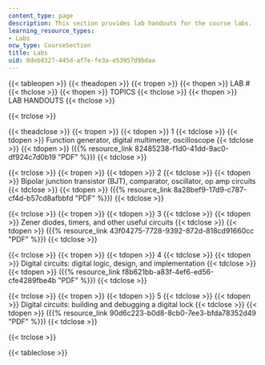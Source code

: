 ```yaml
---
content_type: page
description: This section provides lab handouts for the course labs.
learning_resource_types:
- Labs
ocw_type: CourseSection
title: Labs
uid: 8deb8327-445d-af7e-fe3a-e53957d9bdaa
---
```


{{< tableopen >}}
{{< theadopen >}}
{{< tropen >}}
{{< thopen >}}
LAB #
{{< thclose >}}
{{< thopen >}}
TOPICS
{{< thclose >}}
{{< thopen >}}
LAB HANDOUTS
{{< thclose >}}

{{< trclose >}}

{{< theadclose >}}
{{< tropen >}}
{{< tdopen >}}
1
{{< tdclose >}}
{{< tdopen >}}
Function generator, digital multimeter, oscilloscope
{{< tdclose >}}
{{< tdopen >}}
({{% resource_link 82485238-f1d0-41dd-9ac0-df924c7d0b19 "PDF" %}})
{{< tdclose >}}

{{< trclose >}}
{{< tropen >}}
{{< tdopen >}}
2
{{< tdclose >}}
{{< tdopen >}}
Bipolar junction transistor (BJT), comparator, oscillator, op amp circuits
{{< tdclose >}}
{{< tdopen >}}
({{% resource_link 8a28bef9-17d9-c787-cf4d-b57cd8afbbfd "PDF" %}})
{{< tdclose >}}

{{< trclose >}}
{{< tropen >}}
{{< tdopen >}}
3
{{< tdclose >}}
{{< tdopen >}}
Zener diodes, timers, and other useful circuits
{{< tdclose >}}
{{< tdopen >}}
({{% resource_link 43f04275-7728-9392-872d-818cd91660cc "PDF" %}})
{{< tdclose >}}

{{< trclose >}}
{{< tropen >}}
{{< tdopen >}}
4
{{< tdclose >}}
{{< tdopen >}}
Digital circuits: digital logic, design, and implementation
{{< tdclose >}}
{{< tdopen >}}
({{% resource_link f8b621bb-a83f-4ef6-ed56-cfe4289fbe4b "PDF" %}})
{{< tdclose >}}

{{< trclose >}}
{{< tropen >}}
{{< tdopen >}}
5
{{< tdclose >}}
{{< tdopen >}}
Digital circuits: building and debugging a digital lock
{{< tdclose >}}
{{< tdopen >}}
({{% resource_link 90d6c223-b0d8-8cb0-7ee3-bfda78352d49 "PDF" %}})
{{< tdclose >}}

{{< trclose >}}

{{< tableclose >}}
